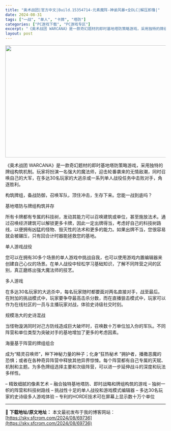 ```yaml
---
title: "奥术战团|官方中文|Build.15354714-元素魔阵-神谕风暴+全DLC|解压即撸|"
date: 2024-08-31
tags: ["一战", "单人", "卡牌", "塔防"]
categories: ["PC游戏下载", "PC游戏专区"]
excerpt: "《奥术战团 WARCANA》是一款奇幻题材的即时基地塔防策略游戏，采用独特的牌组构筑机制。玩家将扮演一名强大的魔法师，迎击轮番袭来的无情敌潮，同时召唤自己的大军，在多达30名玩家的大逃杀或一系列单人战役任务中击败对手，角逐胜利。 构筑牌组，备战防御，召唤军队，顶住冲击，生存下来。您能一战到底吗？ 基&hellip;"
layout: post
---
```


<img class="aligncenter size-full wp-image-69737" src="https://sky.sfcrom.com/wp-content/uploads/2024/08/2024083103173192.webp" alt="" width="616" height="353" />

《奥术战团 WARCANA》是一款奇幻题材的即时基地塔防策略游戏，采用独特的牌组构筑机制。玩家将扮演一名强大的魔法师，迎击轮番袭来的无情敌潮，同时召唤自己的大军，在多达30名玩家的大逃杀或一系列单人战役任务中击败对手，角逐胜利。

构筑牌组，备战防御，召唤军队，顶住冲击，生存下来。您能一战到底吗？

基地塔防与牌组构筑并存

所有卡牌都有专属的科技树，发动其能力可以召唤建筑或单位，甚至施放法术。通过召唤经济建筑可以解锁更多卡牌，因此一定出牌得当，考虑好自己的科技树路线，以便拥有凶猛的怪物、毁灭性的法术和更多的能力。如果出牌不当，您很容易就会被碾压，只有回合计时器能拯救您的基地。

单人游戏战役

您可以在拥有30多个场景的单人游戏中挑战自我，也可以使用游戏内置编辑器来创建自己心仪的场景。在单人战役中轻松学习基础知识，了解不同阵营之间的区别，真正磨练出强大魔法师的技艺。

多人游戏

在多达30名玩家的大逃杀中，每名玩家随时都要面对两名直接对手，战至最后。在附加的挑战模式中，玩家要争夺最高击杀分数，而在直播狙击模式中，玩家可以作为在线社区的一员与主播玩家对战，体验史诗级社交时刻。

规模浩大的史诗混战

当怪物漩涡同时对己方防线造成巨大破坏时，召唤数十万单位加入你的军队。不同阵营和单位类型为突破对手的基地增加了更多的考虑因素。

海量基于阵营的牌组组合

成为“精灵召唤师”，种下神秘力量的种子；化身“狂热秘术 ”拥护者，播撒恶魔的恐惧；或者在各种奇异阵营中释放其他异界惊悚。每个阵营都有自己专属的天赋、机制和主题。为多色牌组选择主要和次级阵营，可以进一步延伸战斗的深度和玩法多样性。

– 精致细腻的像素艺术
– 融合独特基地塔防、即时战略和牌组构筑的游戏
– 独树一帜的阵营和科技树路线
– 挑战性十足的单人战役和游戏模式编辑器
– 多达30名玩家的史诗级多人游戏体验
– 专利的HORDE技术可在屏幕上显示数十万个单位

---
📖 **下载地址/原文地址：** 本文最初发布于我的博客网站：[https://sky.sfcrom.com/2024/08/69736](https://sky.sfcrom.com/2024/08/69736)
